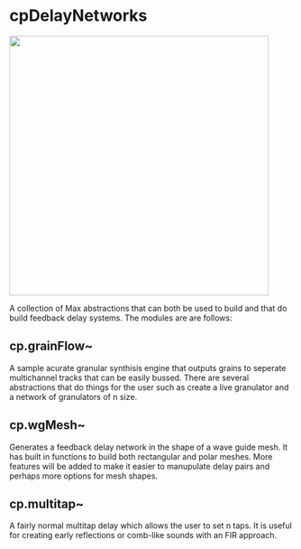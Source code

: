 # cpDelayNetworks
<p align="left">
  <img width="460" height="460" src="https://github.com/composingcap/cpDelayNetworks/blob/master/icon.png">
</p>

A collection of Max abstractions that can both be used to build and that do build feedback delay systems. The modules are are follows:

## cp.grainFlow~
A sample acurate granular synthisis engine that outputs grains to seperate multichannel tracks that can be easily bussed.  There are several abstractions that do things for the user such as create a live granulator and a network of granulators of n size.

## cp.wgMesh~ 
Generates a feedback delay network in the shape of a wave guide mesh. It has built in functions to build both rectangular and polar meshes.  More features will be added to make it easier to manupulate delay pairs and perhaps more options for mesh shapes. 

## cp.multitap~
A fairly normal multitap delay which allows the user to set n taps. It is useful for creating early reflections or comb-like sounds with an FIR approach. 
